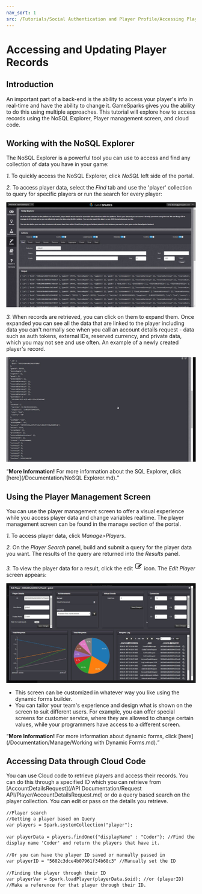 ```yaml
---
nav_sort: 1
src: /Tutorials/Social Authentication and Player Profile/Accessing Player records.md
---
```


# Accessing and Updating Player Records

## Introduction

An important part of a back-end is the ability to access your player's info in real-time and have the ability to change it. GameSparks gives you the ability to do this using multiple approaches. This tutorial will explore how to access records using the NoSQL Explorer, Player management screen, and cloud code.  

## Working with the NoSQL Explorer

The NoSQL Explorer is a powerful tool you can use to access and find any collection of data you have in your game:

*1.* To quickly access the NoSQL Explorer, click *NoSQL* left side of the portal.

*2.* To access player data, select the *Find* tab and use the 'player' collection to query for specific players or run the search for every player:

![](img/PlayerRecords/1.jpg)


*3.* When records are retrieved, you can click on them to expand them. Once expanded you can see all the data that are linked to the player including data you can't normally see when you call an account details request - data such as auth tokens, external IDs, reserved currency, and private data, which you may not see and use often. An example of a newly created player's record.

![](img/PlayerRecords/2.jpg)

<q>**More Information!** For more information about the SQL Explorer, click [here](/Documentation/NoSQL Explorer.md).</q>

## Using the Player Management Screen

You can use the player management screen to offer a visual experience while you access player data and change variables realtime. The player management screen can be found in the manage section of the portal.

*1.* To access player data, click *Manage>Players*.

*2.* On the *Player Search* panel, build and submit a query for the player data you want. The results of the query are returned into the *Results* panel.

*3.* To view the player data for a result, click the edit ![](/img/fa/edit.png) icon. The *Edit Player* screen appears:

![](img/PlayerRecords/3.jpg)

* This screen can be customized in whatever way you like using the dynamic forms builder.
* You can tailor your team's experience and design what is shown on the screen to suit different users. For example, you can offer special screens for customer service, where they are allowed to change certain values, while your programmers have access to a different screen.

<q>**More Information!** For more information about dynamic forms, click [here](/Documentation/Manage/Working with Dynamic Forms.md).</q>

## Accessing Data through Cloud Code

You can use Cloud code to retrieve players and access their records. You can do this through a specified ID which you can retrieve from [AccountDetailsRequest](/API Documentation/Request API/Player/AccountDetailsRequest.md) or do a query based search on the player collection. You can edit or pass on the details you retrieve.

```
//Player search
//Getting a player based on Query
var players = Spark.systemCollection("player");

var playerData = players.findOne({"displayName" : "Coder"}; //Find the display name 'Coder' and return the players that have it.

//Or you can have the player ID saved or manually passed in
var playerID = "5602c3dce4b07961f34b68c3" //Manually set the ID

//Finding the player through their ID
var playerVar = Spark.loadPlayer(playerData.$oid); //or (playerID) //Make a reference for that player through their ID.
```
